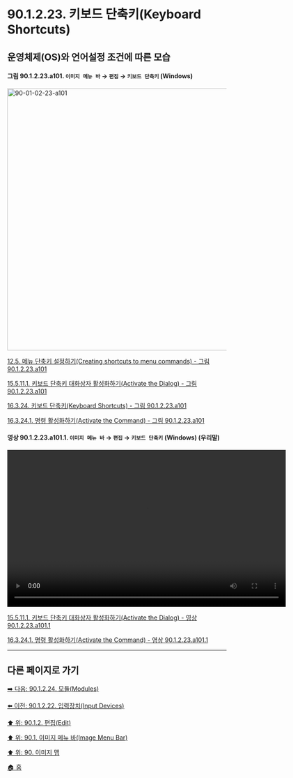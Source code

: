 # 90.1.2.23. 키보드 단축키(Keyboard Shortcuts)
## 운영체제(OS)와 언어설정 조건에 따른 모습

<a id="90-01-02-23-a101"></a>

#### 그림 90.1.2.23.a101. `이미지 메뉴 바` → `편집` → `키보드 단축키` (Windows)
<img width="980" height="601" alt="90-01-02-23-a101" src="https://github.com/user-attachments/assets/ea71c16d-2b11-4b94-aaac-01b83d7bf22e" />

[12.5. 메뉴 단축키 설정하기(Creating shortcuts to menu commands) - 그림 90.1.2.23.a101](./12-05-creating-shortcuts-to-menu-commands.md#90-01-02-23-a101)

[15.5.11.1. 키보드 단축키 대화상자 활성화하기(Activate the Dialog) - 그림 90.1.2.23.a101](./15-05-11-01-activating_the_dialog.md#90-01-02-23-a101)

[16.3.24. 키보드 단축키(Keyboard Shortcuts) - 그림 90.1.2.23.a101](./16-03-24-00-keyboard-shortcuts.md#90-01-02-23-a101)

[16.3.24.1. 명령 활성화하기(Activate the Command) - 그림 90.1.2.23.a101](./16-03-24-01-activate_the_command.md#90-01-02-23-a101)

<a id="90-01-02-23-a101-01"></a>

#### 영상 90.1.2.23.a101.1. `이미지 메뉴 바` → `편집` → `키보드 단축키` (Windows) (우리말)
<video controls="controls" width="640" height="360" src="https://github.com/user-attachments/assets/5dd6305a-356f-45bb-af6e-7c1669d0627f"></video>

[15.5.11.1. 키보드 단축키 대화상자 활성화하기(Activate the Dialog) - 영상 90.1.2.23.a101.1](./15-05-11-01-activating_the_dialog.md#90-01-02-23-a101-01)

[16.3.24.1. 명령 활성화하기(Activate the Command) - 영상 90.1.2.23.a101.1](./16-03-24-01-activate_the_command.md#90-01-02-23-a101-01)

***

## 다른 페이지로 가기

[➡️ 다음: 90.1.2.24. 모듈(Modules)](./90-01-02-24-modules.md)

[⬅️ 이전: 90.1.2.22. 입력장치(Input Devices)](./90-01-02-22-input_devices.md)

[⬆️ 위: 90.1.2. 편집(Edit)](./90-01-02-00-edit.md)

[⬆️ 위: 90.1. 이미지 메뉴 바(Image Menu Bar)](./90-01-00-image-menu-bar.md)

[⬆️ 위: 90. 이미지 맵](./90-00-image-map.md)

[🏠 홈](./00-home.md)